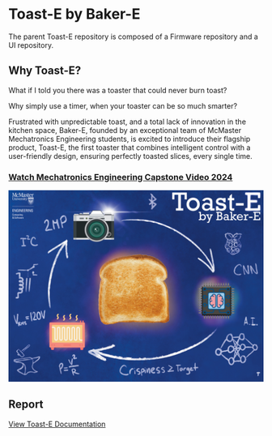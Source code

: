 # Toast-E by Baker-E
The parent Toast-E repository is composed of a Firmware repository and a UI repository.

## Why Toast-E?

What if I told you there was a toaster that could never burn toast?

Why simply use a timer, when your toaster can be so much smarter?

Frustrated with unpredictable toast, and a total lack of innovation in the kitchen space, Baker-E, founded by an exceptional team of McMaster Mechatronics Engineering students, is excited to introduce their flagship product, Toast-E, the first toaster that combines intelligent control with a user-friendly design, ensuring perfectly toasted slices, every single time.

### [Watch Mechatronics Engineering Capstone Video 2024](https://www.youtube.com/watch?v=05CiyPLuck4 "Watch Mechatronics Engineering Capstone Video 2024")
[![Poster](Toast-E_Capstone_Poster.jpg)](https://www.youtube.com/watch?v=05CiyPLuck4 "Watch Mechatronics Engineering Capstone Video 2024")


## Report

[View Toast-E Documentation](Toast-E_Documentation.pdf)